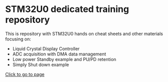 # STM32U0 dedicated training repository

This is repository with STM32U0 hands on cheat sheets and other materials focusing on:

- Liquid Crystal Display Controller
- ADC acquisition with DMA data management
- Low power Standby example and PU/PD retention
- Simply Shut down example

[Click to go to page](https://rristm.github.io/tomas_materials_v2/jank-st/stm32U0_training_materials/master)
